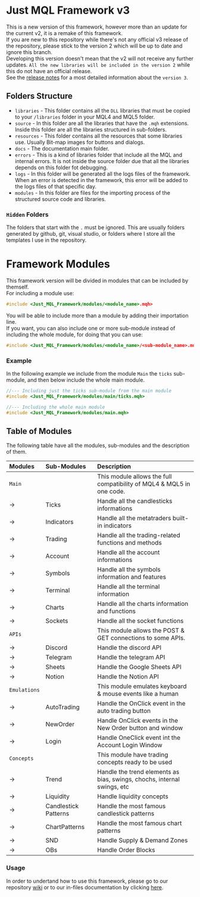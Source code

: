 # Just MQL Framework v3
This is a new version of this framework, however more than an update for the current v2, it is a remake of this framework. <br>
If you are new to this repository while there's not any official v3 release of the repository, please stick to the version 2 which will be up to date and ignore this branch. <br>
Developing this version doesn't mean that the v2 will not receive any further updates. `All the new libraries will be included in the version 2` while this do not have an official release. <br>
See the [release notes](Release%20Notes.md) for a most detailed information about the `version 3`.

## Folders Structure
- `libraries` - This folder contains all the `DLL` libraries that must be copied to your `/libraries` folder in your MQL4 and MQL5 folder.
- `source` - In this folder are all the libraries that have the `.mqh` extensions. Inside this folder are all the libraries structured in sub-folders.
- `resources` - This folder contains all the resources that some libraries use. Usually Bit-map images for buttons and dialogs.
- `docs` - The documentation main folder.
- `errors` - This is a kind of libraries folder that include all the MQL and internal errors. It is not inside the source folder due that all the libraries depends on this folder fot debugging.
- `logs` - In this folder will be generated all the logs files of the framework. When an error is detected in the framework, this error will be added to the logs files of that specific day.
- `modules` - In this folder are files for the importing process of the structured source code and libraries.

### `Hidden` Folders
The folders that start with the `.`<name> must be ignored. This are usually folders generated by github, git, visual studio, or folders where I store all the templates I use in the repository.

# Framework Modules
This framework version will be divided in modules that can be included by themself. <br>
For including a module use:
```cpp
#include <Just_MQL_Framework/modules/<module_name>.mqh>
```
You will be able to include more than a module by adding their importation line. <br>
If you want, you can also include one or more sub-module instead of including the whole module, for doing that you can use:
```cpp
#include <Just_MQL_Framework/modules/<module_name>/<sub-module_name>.mqh>
```

### Example
In the following example we include from the module `Main` the `ticks` sub-module, and then below include the whole main module.

```cpp
//--- Including just the ticks sub-module from the main module
#include <Just_MQL_Framework/modules/main/ticks.mqh>

//--- Including the whole main module
#include <Just_MQL_Framework/modules/main.mqh>
```

## Table of Modules
The following table have all the modules, sub-modules and the description of them. <br>

| Modules      | Sub-Modules          | Description                                                             |
| :----------- | :------------------- | :---------------------------------------------------------------------- |
| `Main`       |                      | This module allows the full compatibility of MQL4 & MQL5 in one code.   |
| ->           | Ticks                | Handle all the candlesticks informations                                |
| ->           | Indicators           | Handle all the metatraders built-in indicators                          |
| ->           | Trading              | Handle all the trading-related functions and methods                    |
| ->           | Account              | Handle all the account informations                                     |
| ->           | Symbols              | Handle all the symbols information and features                         |
| ->           | Terminal             | Handle all the terminal information                                     |
| ->           | Charts               | Handle all the charts information and functions                         |
| ->           | Sockets              | Handle all the socket functions                                         |
| `APIs`       |                      | This module allows the POST & GET connections to some APIs.             |
| ->           | Discord              | Handle the discord API                                                  |
| ->           | Telegram             | Handle the telegram API                                                 |
| ->           | Sheets               | Handle the Google Sheets API                                            |
| ->           | Notion               | Handle the Notion API                                                   |
| `Emulations` |                      | This module emulates keyboard & mouse events like a human               |
| ->           | AutoTrading          | Handle the OnClick event in the auto trading button                     |
| ->           | NewOrder             | Handle OnClick events in the New Order button and window                |
| ->           | Login                | Handle OneClick event int the Account Login Window                      |
| `Concepts`   |                      | This module have trading concepts ready to be used                      |
| ->           | Trend                | Handle the trend elements as bias, swings, chochs, internal swings, etc |
| ->           | Liquidity            | Handle liquidity concepts                                               |
| ->           | Candlestick Patterns | Handle the most famous candlestick patterns                             |
| ->           | ChartPatterns        | Handle the most famous chart patterns                                   |
| ->           | SND                  | Handle Supply & Demand Zones                                            |
| ->           | OBs                  | Handle Order Blocks                                                     |

### Usage
In order to undertand how to use this framework, please go to our repository [wiki](https://github.com/justupcorp/Just_MQL_Framework/wiki) or to our in-files documentation by clicking [here](docs/Home.md).